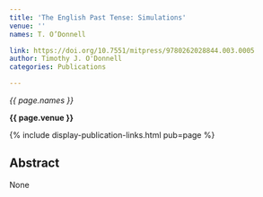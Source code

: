 ```yaml
---
title: 'The English Past Tense: Simulations'
venue: ''
names: T. O’Donnell

link: https://doi.org/10.7551/mitpress/9780262028844.003.0005
author: Timothy J. O'Donnell
categories: Publications

---
```


*{{ page.names }}*

**{{ page.venue }}**

{% include display-publication-links.html pub=page %}

## Abstract

None